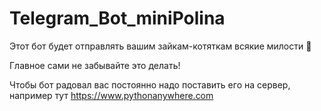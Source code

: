 # Telegram_Bot_miniPolina
Этот бот будет отправлять вашим зайкам-котяткам всякие милости 💖

Главное сами не забывайте это делать!

Чтобы бот радовал вас постоянно надо поставить его на сервер, например тут https://www.pythonanywhere.com
